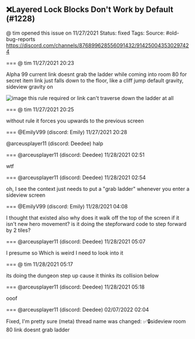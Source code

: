## ❌Layered Lock Blocks Don't Work by Default (#1228)
@ tim opened this issue on 11/27/2021
Status: fixed
Tags: 
Source: #old-bug-reports https://discord.com/channels/876899628556091432/914250043530297424


=== @ tim 11/27/2021 20:23

Alpha 99 current
link doesnt grab the ladder while coming into room 80 for secret item
link just falls down to the floor, like a cliff jump
default gravity, sideview gravity on

![image](https://cdn.discordapp.com/attachments/914250043530297424/914250256705785897/unknown.png?ex=65ecc567&is=65da5067&hm=c3f8e02baaeb68a4c1043a719b94d899fb443af667b536edab4613f1d4881c5a&)
this rule required or link can't traverse down the ladder at all

=== @ tim 11/27/2021 20:25

without rule it forces you upwards to the previous screen

=== @EmilyV99 (discord: Emily) 11/27/2021 20:28

@arceusplayer11 (discord: Deedee) halp

=== @arceusplayer11 (discord: Deedee) 11/28/2021 02:51

wtf

=== @arceusplayer11 (discord: Deedee) 11/28/2021 02:54

oh, I see the context
just needs to put a "grab ladder" whenever you enter a sideview screen

=== @EmilyV99 (discord: Emily) 11/28/2021 04:08

I thought that existed
also why does it walk off the top of the screen if it isn't new hero movement?
is it doing the stepforward code to step forward by 2 tiles?

=== @arceusplayer11 (discord: Deedee) 11/28/2021 05:07

I presume so
Which is weird
I need to look into it

=== @ tim 11/28/2021 05:17

its doing the dungeon step
up cause it thinks its collision below

=== @arceusplayer11 (discord: Deedee) 11/28/2021 05:18

ooof

=== @arceusplayer11 (discord: Deedee) 02/07/2022 02:04

Fixed, I'm pretty sure
(meta) thread name was changed: ✅🔒sideview room 80 link doesnt grab ladder
